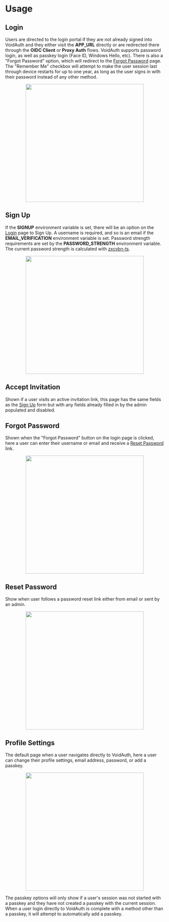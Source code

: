 # Usage

## Login
Users are directed to the login portal if they are not already signed into VoidAuth and they either visit the **APP_URL** directly or are redirected there through the **OIDC Client** or **Proxy Auth** flows. VoidAuth supports password login, as well as passkey login (Face ID, Windows Hello, etc). There is also a "Forgot Password" option, which will redirect to the [Forgot Password](#forgot-password) page. The "Remember Me" checkbox will attempt to make the user session last through device restarts for up to one year, as long as the user signs in with their password instead of any other method.

<p align=center>
<img align=center src="/public/screenshots/2f8c15db-28fd-4b0e-a266-1dddd9cf9e3a.png" width="375" />
</p>

## Sign Up
If the **SIGNUP** environment variable is set, there will be an option on the [Login](#login) page to Sign Up. A username is required, and so is an email if the **EMAIL_VERIFICATION** environment variable is set. Password strength requirements are set by the **PASSWORD_STRENGTH** environment variable. The current password strength is calculated with [zxcvbn-ts](https://zxcvbn-ts.github.io/zxcvbn/).

<p align=center>
<img src="/public/screenshots/sign_up.png" width="375" />
</p>

## Accept Invitation
Shown if a user visits an active invitation link, this page has the same fields as the [Sign Up](#sign-up) form but with any fields already filled in by the admin populated and disabled.

## Forgot Password
Shown when the "Forgot Password" button on the login page is clicked, here a user can enter their username or email and receive a [Reset Password](#reset-password) link.
<p align=center>
<img src="/public/screenshots/0b408bca-993f-452d-a6f3-b2e5a70ed4dc.png" width="375" />
</p>

## Reset Password
Show when user follows a password reset link either from email or sent by an admin.
<p align=center>
<img src="/public/screenshots/password_reset.png" width="375" />
</p>

## Profile Settings
The default page when a user navigates directly to VoidAuth, here a user can change their profile settings, email address, password, or add a passkey.
<p align=center>
<img src="/public/screenshots/091a0122-75d7-44d0-9c97-e395c945cf4f.png" width="375" />
</p>

The passkey options will only show if a user's session was not started with a passkey and they have not created a passkey with the current session. When a user login directly to VoidAuth is complete with a method other than a passkey, it will attempt to automatically add a passkey.